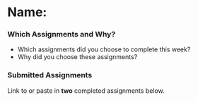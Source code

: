 # Name:		

### Which Assignments and Why?
- Which assignments did you choose to complete this week?
- Why did you choose these assignments?

### Submitted Assignments

Link to or paste in **two** completed assignments below.
